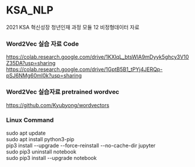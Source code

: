 # KSA_NLP
2021 KSA 혁신성장 청년인재 과정 모듈 12 비정형데이터 자료


### Word2Vec 실습 자료 Code
https://colab.research.google.com/drive/1KXlqL_btsWlA9mDyyk5ghcy3V10Z35DA?usp=sharing
https://colab.research.google.com/drive/1GptB5B1_tPYj4JERQp-pSJ6NMg60ml0k?usp=sharing

### Word2Vec 실습자료 pretrained wordvec
https://github.com/Kyubyong/wordvectors



### Linux Command


sudo apt update<br>
sudo apt install python3-pip<br>
pip3 install --upgrade --force-reinstall --no-cache-dir jupyter<br>
sudo pip3 uninstall notebook<br>
sudo pip3 install --upgrade notebook 

